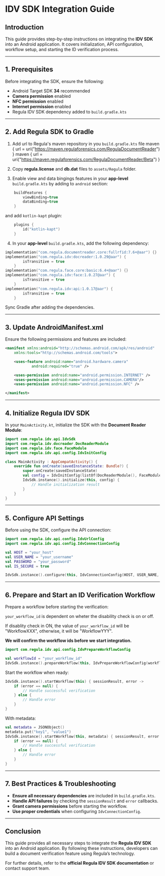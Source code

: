 # **IDV SDK Integration Guide**

## **Introduction**

This guide provides step-by-step instructions on integrating the **IDV SDK** into an Android application. It covers initialization, API configuration, workflow setup, and starting the ID verification process.

---

## **1. Prerequisites**

Before integrating the SDK, ensure the following:

- Android Target SDK **34** recommended
- **Camera permission** enabled
- **NFC permission** enabled
- **Internet permission** enabled
- Regula IDV SDK dependency added to `build.gradle.kts`

---

## **2. Add Regula SDK to Gradle**

1. Add url to Regula's maven repository in you `build.gradle.kts` file
   maven {
   url = uri("https://maven.regulaforensics.com/RegulaDocumentReader")
   }
   maven {
   url = uri("https://maven.regulaforensics.com/RegulaDocumentReader/Beta")
   }

2. Copy **regula.license** and **db.dat** files to `assets/Regula` folder.

3. Enable view and data bingings features in your **app-level** `build.gradle.kts` by adding to `android` section:

```kotlin
    buildFeatures {
        viewBinding=true
        dataBinding=true
    }
```

and add `kotlin-kapt` plugin:

```kotlin
    plugins {
        id("kotlin-kapt")
    }
```

4. In your **app-level** `build.gradle.kts`, add the following dependency:

```kotlin
implementation("com.regula.documentreader.core:fullrfid:7.6+@aar") {}
implementation("com.regula.idv:docreader:1.0.29@aar") {
        isTransitive = true
    }
implementation("com.regula.face.core:basic:6.4+@aar") {}
implementation("com.regula.idv:face:1.0.27@aar") {
        isTransitive = true
    }
implementation("com.regula.idv:api:1.0.17@aar") {
        isTransitive = true
    }
```

Sync Gradle after adding the dependencies.

---

## **3. Update AndroidManifest.xml**

Ensure the following permissions and features are included:

```xml
<manifest xmlns:android="http://schemas.android.com/apk/res/android"
    xmlns:tools="http://schemas.android.com/tools">

    <uses-feature android:name="android.hardware.camera"
            android:required="true" />

    <uses-permission android:name="android.permission.INTERNET" />
    <uses-permission android:name="android.permission.CAMERA"/>
    <uses-permission android:name="android.permission.NFC" />

</manifest>
```

---

## **4. Initialize Regula IDV SDK**

In your `MainActivity.kt`, initialize the SDK with the **Document Reader Module**:

```kotlin
import com.regula.idv.api.IdvSdk
import com.regula.idv.docreader.DocReaderModule
import com.regula.idv.face.FaceModule
import com.regula.idv.api.config.IdvInitConfig

class MainActivity : AppCompatActivity() {
    override fun onCreate(savedInstanceState: Bundle?) {
        super.onCreate(savedInstanceState)
        val config = IdvInitConfig(listOf(DocReaderModule(), FaceModule()))
        IdvSdk.instance().initialize(this, config) {
            // Handle initialization result
        }
    }
}
```

---

## **5. Configure API Settings**

Before using the SDK, configure the API connection:

```kotlin
import com.regula.idv.api.config.IdvUrlConfig
import com.regula.idv.api.config.IdvConnectionConfig

val HOST = "your_host"
val USER_NAME = "your_username"
val PASSWORD = "your_password"
val IS_SECURE = true

IdvSdk.instance().configure(this, IdvConnectionConfig(HOST, USER_NAME, PASSWORD, IS_SECURE)) {}
```

---

## **6. Prepare and Start an ID Verification Workflow**

Prepare a workflow before starting the verification:

`your_workflow_id` is dependent on wheter the disability check is on or off.

If disablity check in ON, the value of `your_workflow_id` will be "WorkflowXXX", otherwise, it will be "WorkflowYYY".

**We will confirm the workflow ids before we start integration.**

```kotlin
import com.regula.idv.api.config.IdvPrepareWorkflowConfig

val workflowId = "your_workflow_id"
IdvSdk.instance().prepareWorkflow(this, IdvPrepareWorkflowConfig(workflowId)) {}
```

Start the workflow when ready:

```kotlin
IdvSdk.instance().startWorkflow(this) { sessionResult, error ->
    if (error == null) {
        // Handle successful verification
    } else {
        // Handle error
    }
}
```

With metadata:


```kotlin
val metadata = JSONObject()
metadata.put("key1", "value1")
IdvSdk.instance().startWorkflow(this, metadata) { sessionResult, error ->
    if (error == null) {
        // Handle successful verification
    } else {
        // Handle error
    }
}
```

---

## **7. Best Practices & Troubleshooting**

- **Ensure all necessary dependencies** are included in `build.gradle.kts`.
- **Handle API failures** by checking the `sessionResult` and `error` callbacks.
- **Grant camera permissions** before starting the workflow.
- **Use proper credentials** when configuring `IdvConnectionConfig`.

---

## **Conclusion**

This guide provides all necessary steps to integrate the **Regula IDV SDK** into an Android application. By following these instructions, developers can build a document verification feature using Regula’s technology.

For further details, refer to the **official Regula IDV SDK documentation** or contact support team.
